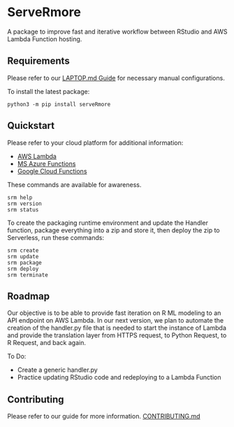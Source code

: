 # ServeRmore

A package to improve fast and iterative workflow between RStudio and AWS Lambda Function hosting.

## Requirements

Please refer to our [LAPTOP.md Guide](https://github.com/Origent/ServeRmore/blob/master/LAPTOP.md) for necessary manual configurations.

To install the latest package:
```
python3 -m pip install serveRmore
```

## Quickstart

Please refer to your cloud platform for additional information:
* [AWS Lambda](AWS.md)
* [MS Azure Functions](AZURE.md)
* [Google Cloud Functions](GCP.md)

These commands are available for awareness.  
```
srm help
srm version
srm status
```

To create the packaging runtime environment and update the Handler function, package everything into a zip and store it, then deploy the zip to Serverless, run these commands:
```
srm create
srm update
srm package
srm deploy
srm terminate
```

## Roadmap

Our objective is to be able to provide fast iteration on R ML modeling to an API endpoint on AWS Lambda. In our next version, we plan to automate the creation of the handler.py file that is needed to start the instance of Lambda and provide the translation layer from HTTPS request, to Python Request, to R Request, and back again.

To Do:
* Create a generic handler.py
* Practice updating RStudio code and redeploying to a Lambda Function

## Contributing

Please refer to our guide for more information. [CONTRIBUTING.md](CONTRIBUTING.md)

